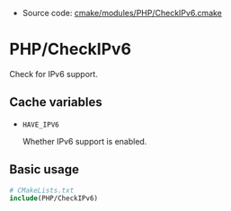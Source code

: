 <!-- This is auto-generated file. -->
* Source code: [cmake/modules/PHP/CheckIPv6.cmake](https://github.com/petk/php-build-system/blob/master/cmake/cmake/modules/PHP/CheckIPv6.cmake)

# PHP/CheckIPv6

Check for IPv6 support.

## Cache variables

* `HAVE_IPV6`

  Whether IPv6 support is enabled.

## Basic usage

```cmake
# CMakeLists.txt
include(PHP/CheckIPv6)
```
